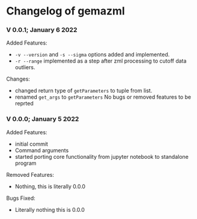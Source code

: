 # Changelog of gemazml

### V 0.0.1; January 6 2022
Added Features:
  - `-v --version` and `-s --sigma` options added and implemented.
  - `-r --range` implemented as a step after zml processing to cutoff data outliers.

Changes:
  - changed return type of `getParameters` to tuple from list.
  - renamed `get_args` to `getParameters`
No bugs or removed features to be reprted

### V 0.0.0; January 5 2022
Added Features:
  - initial commit
  - Command arguments
  - started porting core functionality from jupyter notebook to standalone program

Removed Features:
  - Nothing, this is literally 0.0.0

Bugs Fixed:
  - Literally nothing this is 0.0.0
